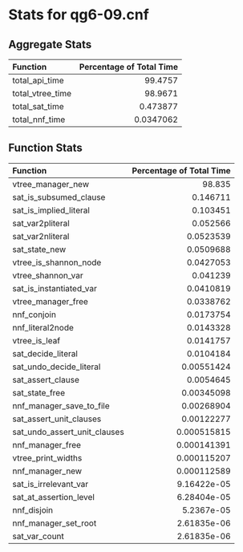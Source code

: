 # Stats for qg6-09.cnf

## Aggregate Stats
| Function         |   Percentage of Total Time |
|:-----------------|---------------------------:|
| total_api_time   |                 99.4757    |
| total_vtree_time |                 98.9671    |
| total_sat_time   |                  0.473877  |
| total_nnf_time   |                  0.0347062 |

## Function Stats
| Function                     |   Percentage of Total Time |
|:-----------------------------|---------------------------:|
| vtree_manager_new            |               98.835       |
| sat_is_subsumed_clause       |                0.146711    |
| sat_is_implied_literal       |                0.103451    |
| sat_var2pliteral             |                0.052566    |
| sat_var2nliteral             |                0.0523539   |
| sat_state_new                |                0.0509688   |
| vtree_is_shannon_node        |                0.0427053   |
| vtree_shannon_var            |                0.041239    |
| sat_is_instantiated_var      |                0.0410819   |
| vtree_manager_free           |                0.0338762   |
| nnf_conjoin                  |                0.0173754   |
| nnf_literal2node             |                0.0143328   |
| vtree_is_leaf                |                0.0141757   |
| sat_decide_literal           |                0.0104184   |
| sat_undo_decide_literal      |                0.00551424  |
| sat_assert_clause            |                0.0054645   |
| sat_state_free               |                0.00345098  |
| nnf_manager_save_to_file     |                0.00268904  |
| sat_assert_unit_clauses      |                0.00122277  |
| sat_undo_assert_unit_clauses |                0.000515815 |
| nnf_manager_free             |                0.000141391 |
| vtree_print_widths           |                0.000115207 |
| nnf_manager_new              |                0.000112589 |
| sat_is_irrelevant_var        |                9.16422e-05 |
| sat_at_assertion_level       |                6.28404e-05 |
| nnf_disjoin                  |                5.2367e-05  |
| nnf_manager_set_root         |                2.61835e-06 |
| sat_var_count                |                2.61835e-06 |